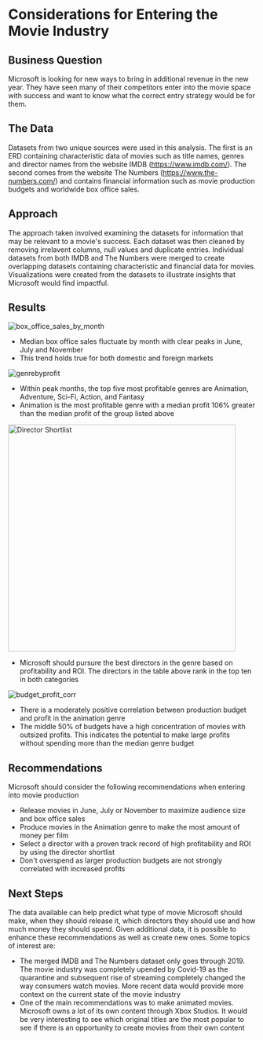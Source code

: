 # Considerations for Entering the Movie Industry 


## Business Question

Microsoft is looking for new ways to bring in additional revenue in the new year. They have seen many of their competitors enter into the movie space with success and want to know what the correct entry strategy would be for them. 

## The Data

Datasets from two unique sources were used in this analysis. The first is an ERD containing characteristic data of movies such as title names, genres and director names from the website IMDB (https://www.imdb.com/). The second comes from the website The Numbers (https://www.the-numbers.com/) and contains financial information such as movie production budgets and worldwide box office sales. 

## Approach

The approach taken involved examining the datasets for information that may be relevant to a movie's success. Each dataset was then cleaned by removing irrelavent columns, null values and duplicate entries. Individual datasets from both IMDB and The Numbers were merged to create overlapping datasets containing characteristic and financial data for movies. Visualizations were created from the datasets to illustrate insights that Microsoft would find impactful.  

## Results

![box_office_sales_by_month](https://user-images.githubusercontent.com/66101132/215112512-df89a175-c3ae-4112-95b9-a080af28a4e4.png)

* Median box office sales fluctuate by month with clear peaks in June, July and November 
* This trend holds true for both domestic and foreign markets

![genrebyprofit](https://user-images.githubusercontent.com/66101132/215112584-479c22ae-5ce6-47c5-a42a-b51282727571.png)

* Within peak months, the top five most profitable genres are Animation, Adventure, Sci-Fi, Action, and Fantasy
* Animation is the most profitable genre with a median profit 106% greater than the median profit of the group listed above

<img width="463" alt="Director Shortlist" src="https://user-images.githubusercontent.com/66101132/215113972-c40d5a07-2b58-49fc-ada0-d3e8731d51af.png">

* Microsoft should pursure the best directors in the genre based on profitability and ROI. The directors in the table above rank in the top ten in both categories 

![budget_profit_corr](https://user-images.githubusercontent.com/66101132/215112645-b2b78df0-54d7-42ab-90cc-c4b2ab46cc02.png)

* There is a moderately positive correlation between production budget and profit in the animation genre
* The middle 50% of budgets have a high concentration of movies with outsized profits. This indicates the potential to make large profits without spending more than the median genre budget 

## Recommendations

Microsoft should consider the following recommendations when entering into movie production 
* Release movies in June, July or November to maximize audience size and box office sales 
* Produce movies in the Animation genre to make the most amount of money per film 
* Select a director with a proven track record of high profitability and ROI by using the director shortlist
* Don't overspend as larger production budgets are not strongly correlated with increased profits 

## Next Steps

The data available can help predict what type of movie Microsoft should make, when they should release it, which directors they should use and how much money they should spend. Given additional data, it is possible to enhance these recommendations as well as create new ones. Some topics of interest are:
* The merged IMDB and The Numbers dataset only goes through 2019. The movie industry was completely upended by Covid-19 as the quarantine and subsequent rise of streaming completely changed the way consumers watch movies. More recent data would provide more context on the current state of the movie industry 
* One of the main recommendations was to make animated movies. Microsoft owns a lot of its own content through Xbox Studios. It would be very interesting to see which original titles are the most popular to see if there is an opportunity to create movies from their own content
